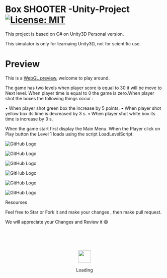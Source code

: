 # Box SHOOTER -Unity-Project  [![License: MIT](https://img.shields.io/badge/License-MIT-yellow.svg)](https://opensource.org/licenses/MIT)

This project is based on C# on Unity3D  Personal version. 


This simulator is only for learnaing Unity3D, not for scientific use. 


# Preview
This is a [WebGL preview](https://abdullah-sheikh.github.io/Box-Shooter-/), welcome to play around.


The game has two levels when player score is equal to 30 it will be move to Next level. When  player time is equal to 0 the game is zero.When player shot the boxes the following things occur :

•	When player shot green box the increase by 5 points.
•	When player shot yellow box its time is decreased by 3 s. 
•	When player shot white box its time is increase by 3 s. 




When the game start first display the Main Menu. When the Player click on Play button the Level 1 loads using the script LoadLevelScript.

![GitHub Logo](1.JPG)

![GitHub Logo](2.JPG)

![GitHub Logo](3.JPG)

![GitHub Logo](4.JPG)


![GitHub Logo](5.JPG)


![GitHub Logo](6.JPG)




Resourses


Feel free to Star or Fork it and make your changes , then make pull request.

We will appreciate your Changes and Review it 😄

<div align="center">
	<br>
	<br>
	<br>
	<br>
	<img src="https://enterprise.github.com/assets/spinners/octocat-spinner-128-26a44333917854c6794d55eac947b1277fced54f1f60c5df5d93431db8753bc5.gif" width="40" height="40">
	<p>Loading</p>
	<br>
	<br>
	<br>
	<br>
</div>
